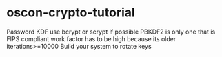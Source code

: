 # oscon-crypto-tutorial
Password KDF
use bcrypt or scrypt if possible
PBKDF2 is only one that is FIPS compliant  work factor has to be high because its older iterations>=10000
Build your system to rotate keys
  
